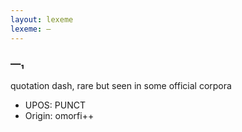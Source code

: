 ```yaml
---
layout: lexeme
lexeme: ―
---
```


###  ―₁

quotation dash, rare but seen in some official corpora
* UPOS:  PUNCT
* Origin:  omorfi++


